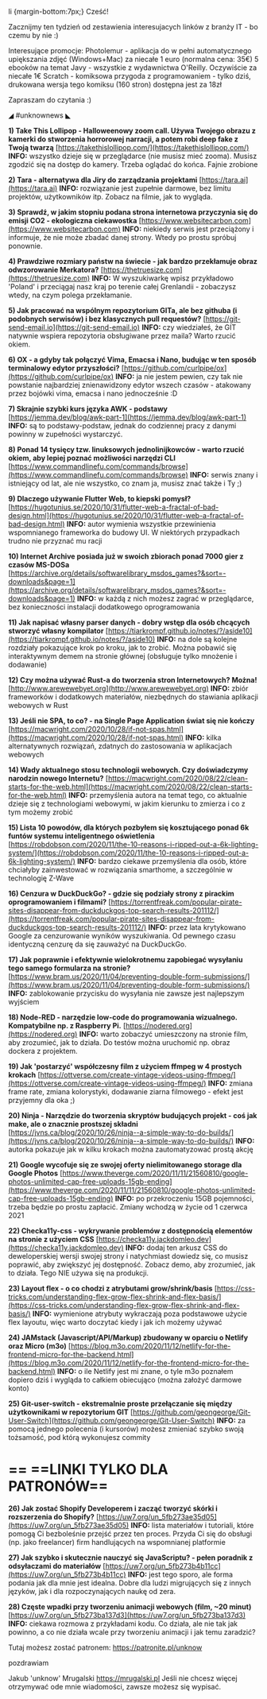 li {margin-bottom:7px;}
Cześć!

Zacznijmy ten tydzień od zestawienia interesujacych linków z branży IT - bo czemu by nie :)

 

Interesujące promocje:
Photolemur - aplikacja do w pełni automatycznego upiększania zdjęć (Windows+Mac) za niecałe 1 euro (normalna cena: 35&euro;)
5 ebooków na temat Javy - wszystkie z wydawnictwa O'Reilly. Oczywiście za niecałe 1&euro;
Scratch - komiksowa przygoda z programowaniem - tylko dziś, drukowana wersja tego komiksu (160 stron) dostępna jest za 18zł
 

Zapraszam do czytania :)

 

◢ #unknownews ◣

**1) Take This Lollipop - Halloweenowy zoom call. Używa Twojego obrazu z kamerki do stworzenia horrorowej narracji, a potem robi deep fake z Twoją twarzą**
[https://takethislollipop.com/](https://takethislollipop.com/)
**INFO:** wszystko dzieje się w przeglądarce (nie musisz mieć zooma). Musisz zgodzić się na dostęp do kamery. Trzeba oglądać do końca. Fajnie zrobione


**2) Tara - alternatywa dla Jiry do zarządzania projektami**
[https://tara.ai](https://tara.ai)
**INFO:** rozwiązanie jest zupełnie darmowe, bez limitu projektów, użytkowników itp. Zobacz na filmie, jak to wygląda.


**3) Sprawdź, w jakim stopniu podana strona internetowa przyczynia się do emisji CO2 - ekologiczna ciekawostka**
[https://www.websitecarbon.com](https://www.websitecarbon.com)
**INFO:** niekiedy serwis jest przeciążony i informuje, że nie może zbadać danej strony. Wtedy po prostu spróbuj ponownie.


**4) Prawdziwe rozmiary państw na świecie - jak bardzo przekłamuje obraz odwzorowanie Merkatora?**
[https://thetruesize.com](https://thetruesize.com)
**INFO:** W wyszukiwarkę wpisz przykładowo 'Poland' i przeciągaj nasz kraj po terenie całej Grenlandii - zobaczysz wtedy, na czym polega przekłamanie.


**5) Jak pracować na wspólnym repozytorium GITa, ale bez githuba (i podobnych serwisów) i bez klasycznych pull requestów?**
[https://git-send-email.io](https://git-send-email.io)
**INFO:** czy wiedziałeś, że GIT natywnie wspiera repozytoria obsługiwane przez maila? Warto rzucić okiem.


**6) OX - a gdyby tak połączyć Vima, Emacsa i Nano, budując w ten sposób terminalowy edytor przyszłości?**
[https://github.com/curlpipe/ox](https://github.com/curlpipe/ox)
**INFO:** ja nie jestem pewien, czy tak nie powstanie najbardziej znienawidzony edytor wszech czasów - atakowany przez bojówki vima, emacsa i nano jednocześnie :D


**7) Skrajnie szybki kurs języka AWK - podstawy**
[https://jemma.dev/blog/awk-part-1](https://jemma.dev/blog/awk-part-1)
**INFO:** są to podstawy-podstaw, jednak do codziennej pracy z danymi powinny w zupełności wystarczyć.


**8) Ponad 14 tysięcy tzw. linuksowych jednolinijkowców - warto rzucić okiem, aby lepiej poznać możliwości narzędzi CLI**
[https://www.commandlinefu.com/commands/browse](https://www.commandlinefu.com/commands/browse)
**INFO:** serwis znany i istniejący od lat, ale nie wszystko, co znam ja, musisz znać także i Ty ;)


**9) Dlaczego używanie Flutter Web, to kiepski pomysł?**
[https://hugotunius.se/2020/10/31/flutter-web-a-fractal-of-bad-design.html](https://hugotunius.se/2020/10/31/flutter-web-a-fractal-of-bad-design.html)
**INFO:** autor wymienia wszystkie przewinienia wspomnianego frameworka do budowy UI. W niektórych przypadkach trudno nie przyznać mu racji


**10) Internet Archive posiada już w swoich zbiorach ponad 7000 gier z czasów MS-DOSa**
[https://archive.org/details/softwarelibrary_msdos_games?&sort=-downloads&page=1](https://archive.org/details/softwarelibrary_msdos_games?&sort=-downloads&page=1)
**INFO:** w każdą z nich możesz zagrać w przeglądarce, bez konieczności instalacji dodatkowego oprogramowania


**11) Jak napisać własny parser danych - dobry wstęp dla osób chcących stworzyć własny kompilator**
[https://tiarkrompf.github.io/notes/?/aside10](https://tiarkrompf.github.io/notes/?/aside10)
**INFO:** na dole są kolejne rozdziały pokazujące krok po kroku, jak to zrobić. Można pobawić się interaktywnym demem na stronie głównej (obsługuje tylko mnożenie i dodawanie)


**12) Czy można używać Rust-a do tworzenia stron Internetowych? Można!**
[http://www.arewewebyet.org](http://www.arewewebyet.org)
**INFO:** zbiór frameworków i dodatkowych materiałów, niezbędnych do stawiania aplikacji webowych w Rust


**13) Jeśli nie SPA, to co? - na Single Page Application świat się nie kończy**
[https://macwright.com/2020/10/28/if-not-spas.html](https://macwright.com/2020/10/28/if-not-spas.html)
**INFO:** kilka alternatywnych rozwiązań, zdatnych do zastosowania w aplikacjach webowych


**14) Wady aktualnego stosu technologii webowych. Czy doświadczymy narodzin nowego Internetu?**
[https://macwright.com/2020/08/22/clean-starts-for-the-web.html](https://macwright.com/2020/08/22/clean-starts-for-the-web.html)
**INFO:** przemyślenia autora na temat tego, co aktualnie dzieje się z technologiami webowymi, w jakim kierunku to zmierza i co z tym możemy zrobić


**15) Lista 10 powodów, dla których pozbyłem się kosztującego ponad 6k funtów systemu inteligentnego oświetlenia**
[https://robdobson.com/2020/11/the-10-reasons-i-ripped-out-a-6k-lighting-system/](https://robdobson.com/2020/11/the-10-reasons-i-ripped-out-a-6k-lighting-system/)
**INFO:** bardzo ciekawe przemyślenia dla osób, które chciałyby zainwestować w rozwiązania smarthome, a szczególnie w technologię Z-Wave


**16) Cenzura w DuckDuckGo? - gdzie się podziały strony z pirackim oprogramowaniem i filmami?**
[https://torrentfreak.com/popular-pirate-sites-disappear-from-duckduckgos-top-search-results-201112/](https://torrentfreak.com/popular-pirate-sites-disappear-from-duckduckgos-top-search-results-201112/)
**INFO:** przez lata krytykowano Google za cenzurowanie wyników wyszukiwania. Od pewnego czasu identyczną cenzurę da się zauważyć na DuckDuckGo.


**17) Jak poprawnie i efektywnie wielokrotnemu zapobiegać wysyłaniu tego samego formularza na stronie?**
[https://www.bram.us/2020/11/04/preventing-double-form-submissions/](https://www.bram.us/2020/11/04/preventing-double-form-submissions/)
**INFO:** zablokowanie przycisku do wysyłania nie zawsze jest najlepszym wyjściem


**18) Node-RED - narzędzie low-code do programowania wizualnego. Kompatybilne np. z Raspberry Pi.**
[https://nodered.org](https://nodered.org)
**INFO:** warto zobaczyć umieszczony na stronie film, aby zrozumieć, jak to działa. Do testów można uruchomić np. obraz dockera z projektem.


**19) Jak 'postarzyć' współczesny film z użyciem ffmpeg w 4 prostych krokach**
[https://ottverse.com/create-vintage-videos-using-ffmpeg/](https://ottverse.com/create-vintage-videos-using-ffmpeg/)
**INFO:** zmiana frame rate, zmiana kolorystyki, dodawanie ziarna filmowego - efekt jest przyjemny dla oka ;)


**20) Ninja - Narzędzie do tworzenia skryptów budujących projekt - coś jak make, ale o znacznie prostszej składni**
[https://jvns.ca/blog/2020/10/26/ninja--a-simple-way-to-do-builds/](https://jvns.ca/blog/2020/10/26/ninja--a-simple-way-to-do-builds/)
**INFO:** autorka pokazuje jak w kilku krokach można zautomatyzować prostą akcję


**21) Google wycofuje się ze swojej oferty nielimitowanego storage dla Google Photos**
[https://www.theverge.com/2020/11/11/21560810/google-photos-unlimited-cap-free-uploads-15gb-ending](https://www.theverge.com/2020/11/11/21560810/google-photos-unlimited-cap-free-uploads-15gb-ending)
**INFO:** po przekroczeniu 15GB pojemności, trzeba będzie po prostu zapłacić. Zmiany wchodzą w życie od 1 czerwca 2021


**22) Checka11y-css - wykrywanie problemów z dostępnością elementów na stronie z użyciem CSS**
[https://checka11y.jackdomleo.dev](https://checka11y.jackdomleo.dev)
**INFO:** dodaj ten arkusz CSS do deweloperskiej wersji swojej strony i natychmiast dowiedz się, co musisz poprawić, aby zwiększyć jej dostępność. Zobacz demo, aby zrozumieć, jak to działa. Tego NIE używa się na produkcji.


**23) Layout flex - o co chodzi z atrybutami grow/shrink/basis**
[https://css-tricks.com/understanding-flex-grow-flex-shrink-and-flex-basis/](https://css-tricks.com/understanding-flex-grow-flex-shrink-and-flex-basis/)
**INFO:** wymienione atrybuty wykraczają poza podstawowe użycie flex layoutu, więc warto doczytać kiedy i jak ich możemy używać


**24) JAMstack (Javascript/API/Markup) zbudowany w oparciu o Netlify oraz Micro (m3o)**
[https://blog.m3o.com/2020/11/12/netlify-for-the-frontend-micro-for-the-backend.html](https://blog.m3o.com/2020/11/12/netlify-for-the-frontend-micro-for-the-backend.html)
**INFO:** o ile Netlify jest mi znane, o tyle m3o poznałem dopiero dziś i wygląda to całkiem obiecująco (można założyć darmowe konto)


**25) Git-user-switch - ekstremalnie proste przełączanie się między użytkownikami w repozytorium GIT**
[https://github.com/geongeorge/Git-User-Switch](https://github.com/geongeorge/Git-User-Switch)
**INFO:** za pomocą jednego polecenia (i kursorów) możesz zmieniać szybko swoją tożsamość, pod którą wykonujesz commity


== **==LINKI TYLKO DLA PATRONÓW==**
 ==

**26) Jak zostać Shopify Developerem i zacząć tworzyć skórki i rozszerzenia do Shopify?**
[https://uw7.org/un_5fb273ae35d05](https://uw7.org/un_5fb273ae35d05)
**INFO:** lista materiałów i tutoriali, które pomogą Ci bezboleśnie przejść przez ten proces. Przyda Ci się do obsługi (np. jako freelancer) firm handlujących na wspomnianej platformie


**27) Jak szybko i skutecznie nauczyć się JavaScriptu? - pełen poradnik z odsyłaczami do materiałów**
[https://uw7.org/un_5fb273b4b11cc](https://uw7.org/un_5fb273b4b11cc)
**INFO:** jest tego sporo, ale forma podania jak dla mnie jest idealna. Dobre dla ludzi migrujących się z innych języków, jak i dla rozpoczynających naukę od zera.


**28) Częste wpadki przy tworzeniu animacji webowych (film, ~20 minut)**
[https://uw7.org/un_5fb273ba137d3](https://uw7.org/un_5fb273ba137d3)
**INFO:** ciekawa rozmowa z przykładami kodu. Co działa, ale nie tak jak powinno, a co nie działa wcale przy tworzeniu animacji i jak temu zaradzić?


 

Tutaj możesz zostać patronem: https://patronite.pl/unknow

 
pozdrawiam

Jakub 'unknow' Mrugalski
https://mrugalski.pl
Jeśli nie chcesz więcej otrzymywać ode mnie wiadomości, zawsze możesz się wypisać.